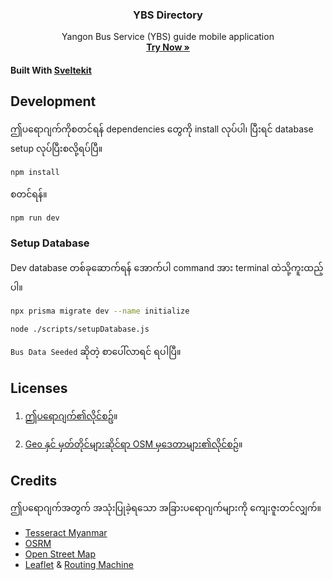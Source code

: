 <p align="center">
  <h3 align="center">YBS Directory</h3>
  
  <p align="center">
    Yangon Bus Service (YBS) guide mobile application  <br />
  <a href="https://ybs-directory.akkhayar.com/"><strong>Try Now »</strong></a>
  </p>
</p>

#### Built With [Sveltekit](https://kit.svelte.dev/)

## Development

ဤပရောဂျက်ကိုစတင်ရန် dependencies တွေကို install လုပ်ပါ၊ ပြီးရင် database setup လုပ်ပြီးစလို့ရပ်ပြီ။

```
npm install
```

စတင်ရန်။
```
npm run dev
```

### Setup Database

Dev database တစ်ခုဆောက်ရန် အောက်ပါ command အား terminal ထဲသို့ကူးထည့်ပါ။
```bash
npx prisma migrate dev --name initialize

node ./scripts/setupDatabase.js
```

`Bus Data Seeded` ဆိုတဲ့ စာပေါ်လာရင် ရပါပြီ။ 

## Licenses

1. [ဤပရောဂျက်၏လိုင်စဥ်](./LICENSE)။

2. [Geo နှင် မှတ်တိုင်များဆိုင်ရာ OSM မှဒေတာများ၏လိုင်စဉ်](https://opendatacommons.org/licenses/odbl/1-0/)။

## Credits

ဤပရောဂျက်အတွက် အသုံးပြုခဲ့ရသော အခြားပရောဂျက်များကို ကျေးဇူးတင်လျှက်။

- [Tesseract Myanmar](https://github.com/pndaza/tesseract-myanmar)
- [OSRM](https://project-osrm.org/)
- [Open Street Map](https://www.openstreetmap.org/about)
- [Leaflet](https://leafletjs.com/) & [Routing Machine](https://github.com/perliedman/leaflet-routing-machine)
